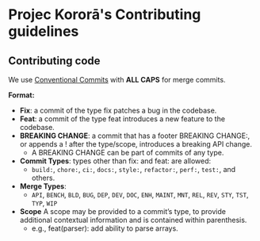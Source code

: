 # Projec Kororā's Contributing guidelines

## Contributing code

We use [Conventional Commits](https://www.conventionalcommits.org/) with **ALL CAPS** for merge commits.

**Format:**
- **Fix**: a commit of the type fix patches a bug in the codebase.
- **Feat**: a commit of the type feat introduces a new feature to the codebase.
- **BREAKING CHANGE**: a commit that has a footer BREAKING CHANGE:, or appends a ! after the type/scope, introduces a breaking API change.
    - A BREAKING CHANGE can be part of commits of any type.
- **Commit Types**: types other than fix: and feat: are allowed:
    - `build:`, `chore:`, `ci:`, `docs:`, `style:`, `refactor:`, `perf:`, `test:`, and others.
- **Merge Types**: 
    - `API`, `BENCH`, `BLD`, `BUG`, `DEP`, `DEV`, `DOC`, `ENH`, `MAINT`, `MNT`, `REL`, `REV`, `STY`, `TST`, `TYP`, `WIP`
- **Scope** A scope may be provided to a commit’s type, to provide additional contextual information and is contained within parenthesis.
    - e.g., feat(parser): add ability to parse arrays.
